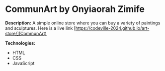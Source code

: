 # CommunArt by Onyiaorah Zimife

**Description:**
A simple online store where you can buy a variety of paintings and sculptures.
Here is a live link [https://codeville-2024.github.io/art-store/](CommunArt)

**Technologies:**
* HTML
* CSS
* JavaScript
